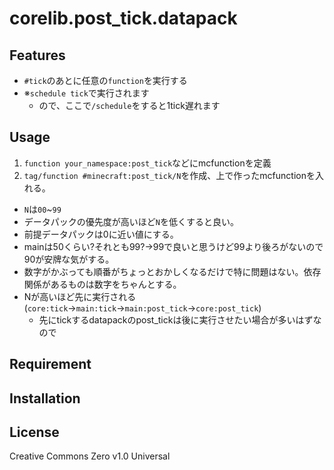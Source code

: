 corelib.post_tick.datapack
==

## Features

- `#tick`のあとに任意の`function`を実行する
- ※`schedule tick`で実行されます
  - ので、ここで`/schedule`をすると1tick遅れます

## Usage

1. `function your_namespace:post_tick`などにmcfunctionを定義
1. `tag/function #minecraft:post_tick/N`を作成、上で作ったmcfunctionを入れる。

- `N`は`00`~`99`
- データパックの優先度が高いほど`N`を低くすると良い。
- 前提データパックは0に近い値にする。
- mainは50くらい?それとも99?→99で良いと思うけど99より後ろがないので90が安牌な気がする。
- 数字がかぶっても順番がちょっとおかしくなるだけで特に問題はない。依存関係があるものは数字をちゃんとする。
- Nが高いほど先に実行される(`core:tick`→`main:tick`→`main:post_tick`→`core:post_tick`)
  - 先にtickするdatapackのpost_tickは後に実行させたい場合が多いはずなので

## Requirement

## Installation

## License
Creative Commons Zero v1.0 Universal
